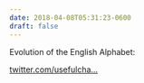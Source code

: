 ```yaml
---
date: 2018-04-08T05:31:23-0600
draft: false
---
```


Evolution of the English Alphabet:

[twitter.com/usefulcha…](https://twitter.com/usefulcharts/status/982306942352670722)

